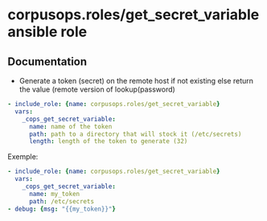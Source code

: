 # corpusops.roles/get_secret_variable ansible role
## Documentation
- Generate a token (secret) on the remote host if not existing
  else return the value (remote version of lookup(password)

```yaml
- include_role: {name: corpusops.roles/get_secret_variable}
  vars:
    _cops_get_secret_variable:
      name: name of the token
      path: path to a directory that will stock it (/etc/secrets)
      length: length of the token to generate (32)

```

Exemple:
```yaml
- include_role: {name: corpusops.roles/get_secret_variable}
  vars:
    _cops_get_secret_variable:
      name: my_token
      path: /etc/secrets
- debug: {msg: "{{my_token}}"}
```
